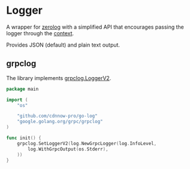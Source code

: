 # Logger

A wrapper for [zerolog](https://github.com/rs/zerolog) with a simplified API that encourages
passing the logger through the [context](https://pkg.go.dev/context#Context).

Provides JSON (default) and plain text output.

## grpclog

The library implements [grpclog.LoggerV2](https://pkg.go.dev/google.golang.org/grpc/grpclog#LoggerV2).

```go
package main

import (
	"os"

	"github.com/cdnnow-pro/go-log"
	"google.golang.org/grpc/grpclog"
)

func init() {
	grpclog.SetLoggerV2(log.NewGrpcLogger(log.InfoLevel,
		log.WithGrpcOutput(os.Stderr),
	))
}
```
